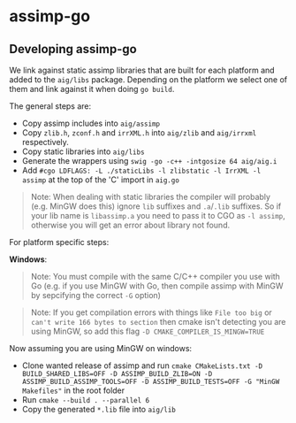 # assimp-go

## Developing assimp-go

We link against static assimp libraries that are built for each platform and added to the `aig/libs` package.
Depending on the platform we select one of them and link against it when doing `go build`.

The general steps are:

- Copy assimp includes into `aig/assimp`
- Copy `zlib.h`, `zconf.h` and `irrXML.h` into `aig/zlib` and `aig/irrxml` respectively.
- Copy static libraries into `aig/libs`
- Generate the wrappers using `swig -go -c++ -intgosize 64 aig/aig.i`
- Add `#cgo LDFLAGS: -L ./staticLibs -l zlibstatic -l IrrXML -l assimp` at the top of the 'C' import in `aig.go`

> Note: When dealing with static libraries the compiler will probably (e.g. MinGW does this) ignore `lib` suffixes and `.a`/`.lib` suffixes.
So if your lib name is `libassimp.a` you need to pass it to CGO as `-l assimp`, otherwise you will get an error about library not found.

For platform specific steps:

**Windows**:

> Note: You must compile with the same C/C++ compiler you use with Go (e.g. if you use MinGW with Go, then compile assimp with MinGW by sepcifying the correct `-G` option)

> Note: If you get compilation errors with things like `File too big` or `can't write 166 bytes to section` then cmake isn't detecting you are using MinGW, so add this flag `-D CMAKE_COMPILER_IS_MINGW=TRUE`

Now assuming you are using MinGW on windows:

- Clone wanted release of assimp and run `cmake CMakeLists.txt -D BUILD_SHARED_LIBS=OFF -D ASSIMP_BUILD_ZLIB=ON -D ASSIMP_BUILD_ASSIMP_TOOLS=OFF -D ASSIMP_BUILD_TESTS=OFF -G "MinGW Makefiles"` in the root folder
- Run `cmake --build . --parallel 6`
- Copy the generated `*.lib` file into `aig/lib`
